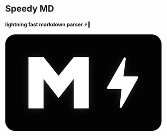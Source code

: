 # Speedy MD

### lightning fast markdown parser ⚡🚀

![Logo](https://github.com/YassinEldeeb/speedy-md/blob/main/images/new-logo.png)
